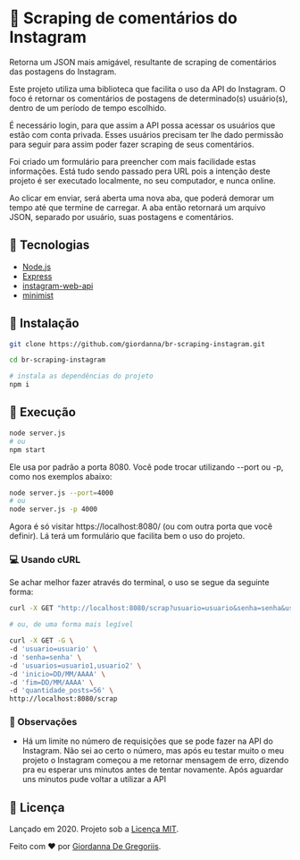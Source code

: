 # 📸 Scraping de comentários do Instagram

Retorna um JSON mais amigável, resultante de scraping de comentários das
postagens do Instagram.

Este projeto utiliza uma biblioteca que facilita o uso da API do Instagram. O
foco é retornar os comentários de postagens de determinado(s) usuário(s), dentro
de um período de tempo escolhido.

É necessário login, para que assim a API possa acessar os usuários que estão com
conta privada. Esses usuários precisam ter lhe dado permissão para seguir para
assim poder fazer scraping de seus comentários.

Foi criado um formulário para preencher com mais facilidade estas informações.
Está tudo sendo passado pera URL pois a intenção deste projeto é ser executado
localmente, no seu computador, e nunca online.

Ao clicar em enviar, será aberta uma nova aba, que poderá demorar um tempo até
que termine de carregar. A aba então retornará um arquivo JSON, separado por
usuário, suas postagens e comentários.

## 📌 Tecnologias

- [Node.js](https://nodejs.org/en/)
- [Express](https://expressjs.com/pt-br/)
- [instagram-web-api](https://github.com/jlobos/instagram-web-api)
- [minimist](https://www.npmjs.com/package/minimist)

## 📂 Instalação

```sh
git clone https://github.com/giordanna/br-scraping-instagram.git

cd br-scraping-instagram

# instala as dependências do projeto
npm i
```

## 🚀 Execução

```sh
node server.js
# ou
npm start
```

Ele usa por padrão a porta 8080. Você pode trocar utilizando --port ou -p, como
nos exemplos abaixo:

```sh
node server.js --port=4000
# ou
node server.js -p 4000
```

Agora é só visitar https://localhost:8080/ (ou com outra porta que você
definir). Lá terá um formulário que facilita bem o uso do projeto.

### 💻 Usando cURL

Se achar melhor fazer através do terminal, o uso se segue da seguinte forma:

```sh
curl -X GET "http://localhost:8080/scrap?usuario=usuario&senha=senha&usuarios=usuario1,usuario2&inicio=DD/MM/AAAA&fim=DD/MM/AAAA&quantidade_posts=56"

# ou, de uma forma mais legível

curl -X GET -G \
-d 'usuario=usuario' \
-d 'senha=senha' \
-d 'usuarios=usuario1,usuario2' \
-d 'inicio=DD/MM/AAAA' \
-d 'fim=DD/MM/AAAA' \
-d 'quantidade_posts=56' \
http://localhost:8080/scrap
```

### 🔎 Observações

- Há um limite no número de requisições que se pode fazer na API do Instagram.
  Não sei ao certo o número, mas após eu testar muito o meu projeto o Instagram
  começou a me retornar mensagem de erro, dizendo pra eu esperar uns minutos
  antes de tentar novamente. Após aguardar uns minutos pude voltar a utilizar a
  API

## 📕 Licença

Lançado em 2020. Projeto sob a
[Licença MIT](https://choosealicense.com/licenses/mit/).

Feito com ❤️ por [Giordanna De Gregoriis](https://github.com/giordanna).
